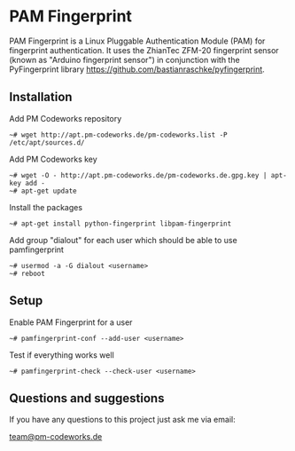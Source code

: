 PAM Fingerprint
===============

PAM Fingerprint is a Linux Pluggable Authentication Module (PAM) for fingerprint authentication. It uses the ZhianTec ZFM-20 fingerprint sensor (known as "Arduino fingerprint sensor") in conjunction with the PyFingerprint library <https://github.com/bastianraschke/pyfingerprint>.

Installation
------------

Add PM Codeworks repository

    ~# wget http://apt.pm-codeworks.de/pm-codeworks.list -P /etc/apt/sources.d/

Add PM Codeworks key

    ~# wget -O - http://apt.pm-codeworks.de/pm-codeworks.de.gpg.key | apt-key add -
    ~# apt-get update

Install the packages

    ~# apt-get install python-fingerprint libpam-fingerprint

Add group "dialout" for each user which should be able to use pamfingerprint

    ~# usermod -a -G dialout <username>
    ~# reboot

Setup
-----

Enable PAM Fingerprint for a user

    ~# pamfingerprint-conf --add-user <username>

Test if everything works well

    ~# pamfingerprint-check --check-user <username>

Questions and suggestions
-------------------------

If you have any questions to this project just ask me via email:

<team@pm-codeworks.de>